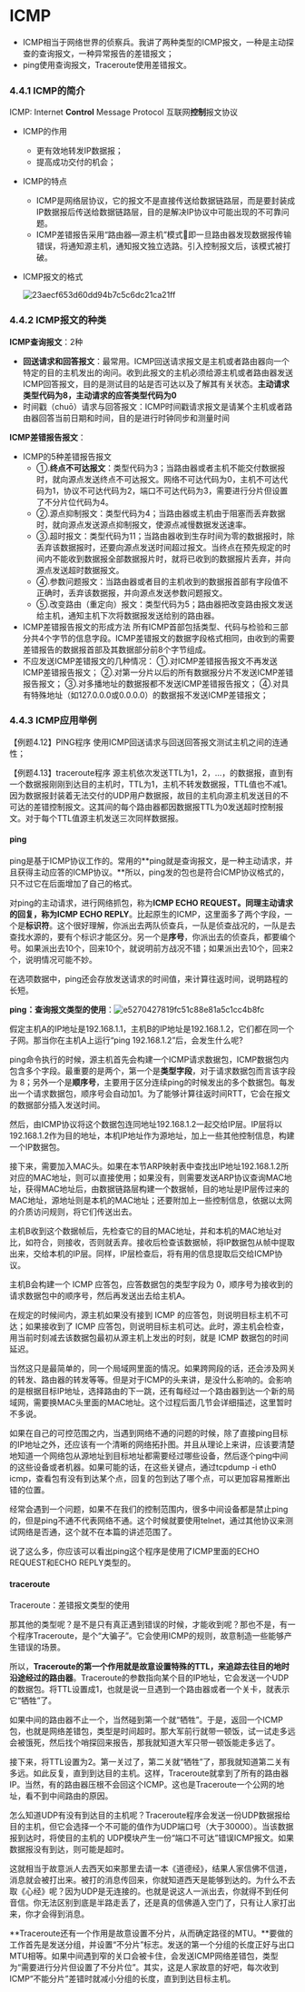 # ICMP

- ICMP相当于网络世界的侦察兵。我讲了两种类型的ICMP报文，一种是主动探查的查询报文，一种异常报告的差错报文；
- ping使用查询报文，Traceroute使用差错报文。

### 4.4.1 ICMP的简介

ICMP: Internet **Control** Message Protocol 互联网**控制**报文协议

* ICMP的作用 
  * 更有效地转发IP数据报； 
  * 提高成功交付的机会；

* ICMP的特点 
  * ICMP是网络层协议，它的报文不是直接传送给数据链路层，而是要封装成IP数据报后传送给数据链路层，目的是解决IP协议中可能出现的不可靠问题。
  * ICMP差错报告采用“路由器—源主机”模式即一旦路由器发现数据报传输错误，将通知源主机，通知报文独立选路。引入控制报文后，该模式被打破。
  
* ICMP报文的格式 

  ![23aecf653d60dd94b7c5c6dc21ca21ff](https://static001.geekbang.org/resource/image/23/ff/23aecf653d60dd94b7c5c6dc21ca21ff.jpg)

### 4.4.2 ICMP报文的种类

**ICMP查询报文**：2种

* **回送请求和回答报文**：最常用。ICMP回送请求报文是主机或者路由器向一个特定的目的主机发出的询问。收到此报文的主机必须给源主机或者路由器发送ICMP回答报文，目的是测试目的站是否可达以及了解其有关状态。**主动请求类型代码为8，主动请求的应答类型代码为0**
* 时间戳（chuō）请求与回答报文：ICMP时间戳请求报文是请某个主机或者路由器回答当前日期和时间，目的是进行时钟同步和测量时间 

**ICMP差错报告报文**：

* ICMP的5种差错报告报文 
  * ①.**终点不可达报文**：类型代码为3；当路由器或者主机不能交付数据报时，就向源点发送终点不可达报文。网络不可达代码为0，主机不可达代码为1，协议不可达代码为2，端口不可达代码为3，需要进行分片但设置了不分片位代码为4。
  * ②.源点抑制报文：类型代码为4；当路由器或主机由于阻塞而丢弃数据时，就向源点发送源点抑制报文，使源点减慢数据发送速率。
  * ③.超时报文：类型代码为11；当路由器收到生存时间为零的数据报时，除丢弃该数据报时，还要向源点发送时间超过报文。当终点在预先规定的时间内不能收到数据报全部数据报片时，就将已收到的数据报片丢弃，并向源点发送超时数据报文。
  * ④.参数问题报文：当路由器或者目的主机收到的数据报首部有字段值不正确时，丢弃该数据报，并向源点发送参数问题报文。
  * ⑤.改变路由（重定向）报文：类型代码为5；路由器把改变路由报文发送给主机，通知主机下次将数据报发送给别的路由器。
* ICMP差错报告报文的形成方法  所有ICMP首部包括类型、代码与检验和三部分共4个字节的信息字段。ICMP差错报文的数据字段格式相同，由收到的需要差错报告的数据报首部及其数据部分前8个字节组成。
* 不应发送ICMP差错报文的几种情况：
  ①.对ICMP差错报告报文不再发送ICMP差错报告报文；
  ②.对第一分片以后的所有数据报分片不发送ICMP差错报告报文；
  ③.对多播地址的数据报都不发送ICMP差错报告报文；
  ④.对具有特殊地址（如127.0.0.0或0.0.0.0）的数据报不发送ICMP差错报文；

### 4.4.3 ICMP应用举例

【例题4.12】PING程序 使用ICMP回送请求与回送回答报文测试主机之间的连通性；

【例题4.13】traceroute程序 源主机依次发送TTL为1，2，…，的数据报，直到有一个数据报刚刚到达目的主机时，TTL为1，主机不转发数据报，TTL值也不减1。因为数据报封装着无法交付的UDP用户数据报，故目的主机向源主机发送目的不可达的差错控制报文。这其间的每个路由器都因数据报TTL为0发送超时控制报文。对于每个TTL值源主机发送三次同样数据报。

#### ping

ping是基于ICMP协议工作的。常用的**ping就是查询报文，是一种主动请求，并且获得主动应答的ICMP协议。**所以，ping发的包也是符合ICMP协议格式的，只不过它在后面增加了自己的格式。

对ping的主动请求，进行网络抓包，称为**ICMP ECHO REQUEST。**同理主动请求的回复，称为**ICMP ECHO REPLY**。比起原生的ICMP，这里面多了两个字段，一个是**标识符**。这个很好理解，你派出去两队侦查兵，一队是侦查战况的，一队是去查找水源的，要有个标识才能区分。另一个是**序号**，你派出去的侦查兵，都要编个号。如果派出去10个，回来10个，就说明前方战况不错；如果派出去10个，回来2个，说明情况可能不妙。

在选项数据中，ping还会存放发送请求的时间值，来计算往返时间，说明路程的长短。

**ping：查询报文类型的使用**：![e5270427819fc51c88e81a5c1cc4b8fc](https://static001.geekbang.org/resource/image/e5/fc/e5270427819fc51c88e81a5c1cc4b8fc.jpg)

假定主机A的IP地址是192.168.1.1，主机B的IP地址是192.168.1.2，它们都在同一个子网。那当你在主机A上运行“ping 192.168.1.2”后，会发生什么呢?

ping命令执行的时候，源主机首先会构建一个ICMP请求数据包，ICMP数据包内包含多个字段。最重要的是两个，第一个是**类型字段**，对于请求数据包而言该字段为 8；另外一个是**顺序号**，主要用于区分连续ping的时候发出的多个数据包。每发出一个请求数据包，顺序号会自动加1。为了能够计算往返时间RTT，它会在报文的数据部分插入发送时间。

然后，由ICMP协议将这个数据包连同地址192.168.1.2一起交给IP层。IP层将以192.168.1.2作为目的地址，本机IP地址作为源地址，加上一些其他控制信息，构建一个IP数据包。

接下来，需要加入MAC头。如果在本节ARP映射表中查找出IP地址192.168.1.2所对应的MAC地址，则可以直接使用；如果没有，则需要发送ARP协议查询MAC地址，获得MAC地址后，由数据链路层构建一个数据帧，目的地址是IP层传过来的MAC地址，源地址则是本机的MAC地址；还要附加上一些控制信息，依据以太网的介质访问规则，将它们传送出去。

主机B收到这个数据帧后，先检查它的目的MAC地址，并和本机的MAC地址对比，如符合，则接收，否则就丢弃。接收后检查该数据帧，将IP数据包从帧中提取出来，交给本机的IP层。同样，IP层检查后，将有用的信息提取后交给ICMP协议。

主机B会构建一个 ICMP 应答包，应答数据包的类型字段为 0，顺序号为接收到的请求数据包中的顺序号，然后再发送出去给主机A。

在规定的时候间内，源主机如果没有接到 ICMP 的应答包，则说明目标主机不可达；如果接收到了 ICMP 应答包，则说明目标主机可达。此时，源主机会检查，用当前时刻减去该数据包最初从源主机上发出的时刻，就是 ICMP 数据包的时间延迟。

当然这只是最简单的，同一个局域网里面的情况。如果跨网段的话，还会涉及网关的转发、路由器的转发等等。但是对于ICMP的头来讲，是没什么影响的。会影响的是根据目标IP地址，选择路由的下一跳，还有每经过一个路由器到达一个新的局域网，需要换MAC头里面的MAC地址。这个过程后面几节会详细描述，这里暂时不多说。

如果在自己的可控范围之内，当遇到网络不通的问题的时候，除了直接ping目标的IP地址之外，还应该有一个清晰的网络拓扑图。并且从理论上来讲，应该要清楚地知道一个网络包从源地址到目标地址都需要经过哪些设备，然后逐个ping中间的这些设备或者机器。如果可能的话，在这些关键点，通过tcpdump -i eth0 icmp，查看包有没有到达某个点，回复的包到达了哪个点，可以更加容易推断出错的位置。

经常会遇到一个问题，如果不在我们的控制范围内，很多中间设备都是禁止ping的，但是ping不通不代表网络不通。这个时候就要使用telnet，通过其他协议来测试网络是否通，这个就不在本篇的讲述范围了。

说了这么多，你应该可以看出ping这个程序是使用了ICMP里面的ECHO REQUEST和ECHO REPLY类型的。

#### traceroute

Traceroute：差错报文类型的使用

那其他的类型呢？是不是只有真正遇到错误的时候，才能收到呢？那也不是，有一个程序Traceroute，是个“大骗子”。它会使用ICMP的规则，故意制造一些能够产生错误的场景。

所以，**Traceroute的第一个作用就是故意设置特殊的TTL，来追踪去往目的地时沿途经过的路由器**。Traceroute的参数指向某个目的IP地址，它会发送一个UDP的数据包。将TTL设置成1，也就是说一旦遇到一个路由器或者一个关卡，就表示它“牺牲”了。

如果中间的路由器不止一个，当然碰到第一个就“牺牲”。于是，返回一个ICMP包，也就是网络差错包，类型是时间超时。那大军前行就带一顿饭，试一试走多远会被饿死，然后找个哨探回来报告，那我就知道大军只带一顿饭能走多远了。

接下来，将TTL设置为2。第一关过了，第二关就“牺牲”了，那我就知道第二关有多远。如此反复，直到到达目的主机。这样，Traceroute就拿到了所有的路由器IP。当然，有的路由器压根不会回这个ICMP。这也是Traceroute一个公网的地址，看不到中间路由的原因。

怎么知道UDP有没有到达目的主机呢？Traceroute程序会发送一份UDP数据报给目的主机，但它会选择一个不可能的值作为UDP端口号（大于30000）。当该数据报到达时，将使目的主机的 UDP模块产生一份“端口不可达”错误ICMP报文。如果数据报没有到达，则可能是超时。

这就相当于故意派人去西天如来那里去请一本《道德经》，结果人家信佛不信道，消息就会被打出来。被打的消息传回来，你就知道西天是能够到达的。为什么不去取《心经》呢？因为UDP是无连接的。也就是说这人一派出去，你就得不到任何音信。你无法区别到底是半路走丢了，还是真的信佛遁入空门了，只有让人家打出来，你才会得到消息。

**Traceroute还有一个作用是故意设置不分片，从而确定路径的MTU。**要做的工作首先是发送分组，并设置“不分片”标志。发送的第一个分组的长度正好与出口MTU相等。如果中间遇到窄的关口会被卡住，会发送ICMP网络差错包，类型为“需要进行分片但设置了不分片位”。其实，这是人家故意的好吧，每次收到ICMP“不能分片”差错时就减小分组的长度，直到到达目标主机。

